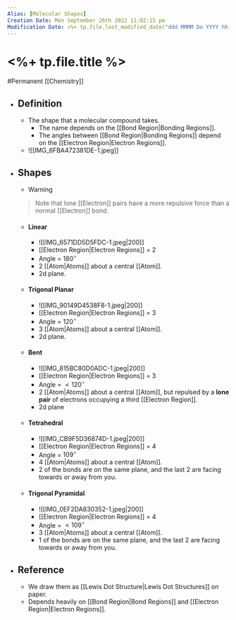 ```yaml
---
Alias: [Molecular Shapes]
Creation Date: Mon September 26th 2022 11:02:15 pm 
Modification Date: <%+ tp.file.last_modified_date("ddd MMMM Do YYYY hh:mm:ss a") %>
---
```

# <%+ tp.file.title %>
#Permanent [[Chemistry]]

- ## Definition
	- The shape that a molecular compound takes.
		- The name depends on the [[Bond Region|Bonding Regions]].
		- The angles between [[Bond Region|Bonding Regions]] depend on the [[Electron Region|Electron Regions]].
	- ![[IMG_6FBA472381DE-1.jpeg]]
- ## Shapes
	- > [!Warning]
	> Note that lone [[Electron]] pairs have a more repulsive force than a normal [[Electron]] bond.
	- #### Linear
		- ![[IMG_6571DD5D5FDC-1.jpeg|200]]
		- [[Electron Region|Electron Regions]] = 2
		- Angle = $180^{\circ}$
		- 2 [[Atom|Atoms]] about a central [[Atom]].
		- 2d plane.
	- #### Trigonal Planar
		- ![[IMG_90149D4538F8-1.jpeg|200]]
		- [[Electron Region|Electron Regions]] = 3
		- Angle = $120^{\circ}$
		- 3 [[Atom|Atoms]] about a central [[Atom]].
		- 2d plane.
	- #### Bent
		- ![[IMG_815BC80D0ADC-1.jpeg|200]]
		- [[Electron Region|Electron Regions]] = 3
		- Angle = $<120^{\circ}$
		- 2 [[Atom|Atoms]] about a central [[Atom]], but repulsed by a **lone pair** of electrons occupying a third [[Electron Region]].
		- 2d plane
	- #### Tetrahedral
		- ![[IMG_CB9F5D36874D-1.jpeg|200]]
		- [[Electron Region|Electron Regions]] = 4
		- Angle = $109^{\circ}$
		- 4 [[Atom|Atoms]] about a central [[Atom]].
		- 2 of the bonds are on the same plane, and the last 2 are facing towards or away from you.
	- #### Trigonal Pyramidal
		- ![[IMG_0EF2DA830352-1.jpeg|200]]
		- [[Electron Region|Electron Regions]] = 4
		- Angle = $<109^{\circ}$
		- 3 [[Atom|Atoms]] about a central [[Atom]].
		- 1 of the bonds are on the same plane, and the last 2 are facing towards or away from you.
- ## Reference
	- We draw them as [[Lewis Dot Structure|Lewis Dot Structures]] on paper.
	- Depends heavily on [[Bond Region|Bond Regions]] and [[Electron Region|Electron Regions]].